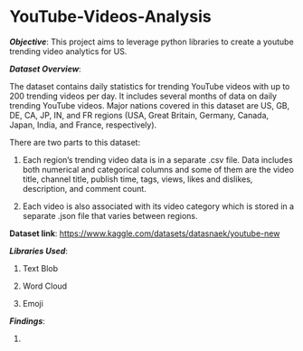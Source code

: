 # YouTube-Videos-Analysis


**_Objective_**:
This project aims to leverage python libraries to create a youtube trending video analytics for US. 



**_Dataset Overview_**:

The dataset contains daily statistics for trending YouTube videos with up to 200 trending videos per day. It includes several months of data on daily trending YouTube videos. Major nations covered in this dataset are US, GB, DE, CA, JP, IN, and FR regions (USA, Great Britain, Germany, Canada, Japan, India, and France, respectively). 

There are two parts to this dataset:

1. Each region’s trending video data is in a separate .csv file. Data includes both numerical and categorical columns and some of them are the video title, channel title, publish time, tags, views, likes and dislikes, description, and comment count.
   
2. Each video is also associated with its video category which is stored in a separate .json file that varies between regions.


**Dataset link**: https://www.kaggle.com/datasets/datasnaek/youtube-new



**_Libraries Used_**:

1. Text Blob

2. Word Cloud

3. Emoji


**_Findings_**:

1. 

